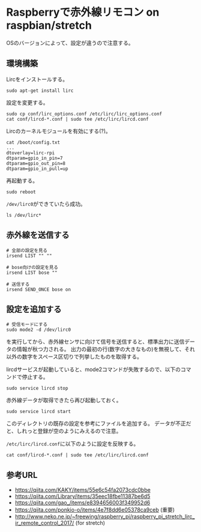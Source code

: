 # Raspberryで赤外線リモコン on raspbian/stretch

OSのバージョンによって、設定が違うので注意する。

## 環境構築

Lircをインストールする。

```
sudo apt-get install lirc
```

設定を変更する。

```
sudo cp conf/lirc_options.conf /etc/lirc/lirc_options.conf
cat conf/lircd-*.conf | sudo tee /etc/lirc/lircd.conf
```

Lircのカーネルモジュールを有効にする(?)。

```
cat /boot/config.txt
...
dtoverlay=lirc-rpi
dtparam=gpio_in_pin=7
dtparam=gpio_out_pin=8
dtparam=gpio_in_pull=up
```

再起動する。

```
sudo reboot
```

`/dev/lirc0`ができていたら成功。

```
ls /dev/lirc*
```


## 赤外線を送信する

```
# 全部の設定を見る
irsend LIST "" ""

# bose向けの設定を見る
irsend LIST bose ""

# 送信する
irsend SEND_ONCE bose on
```


## 設定を追加する

```
# 受信モードにする
sudo mode2 -d /dev/lirc0
```

を実行してから、赤外線センサに向けて信号を送信すると、標準出力に送信データの情報が秋つ力される。
出力の最初の行(数字の大きなもの)を無視して、それ以外の数字をスペース区切りで列挙したものを取得する。

lircdサービスが起動していると、mode2コマンドが失敗するので、以下のコマンドで停止する。

```
sudo service lircd stop
```

赤外線データが取得できたら再び起動しておく。

```
sudo service lircd start
```

このディレクトリの既存の設定を参考にファイルを追加する。
データが不正だと、しれっと登録が空のようにみえるので注意。

`/etc/lirc/lircd.conf`に以下のように設定を反映する。

```
cat conf/lircd-*.conf | sudo tee /etc/lirc/lircd.conf
```


## 参考URL

* <https://qiita.com/KAKY/items/55e6c54fa2073cdc0bbe>
* <https://qiita.com/Library/items/35eec18fbe11387be6d5>
* <https://qiita.com/gao_/items/e8394656003f349952d6>
* <https://qiita.com/ponkio-o/items/4e7f8dd6e05378ca9ceb> (重要)
* <http://www.neko.ne.jp/~freewing/raspberry_pi/raspberry_pi_stretch_lirc_ir_remote_control_2017/> (for stretch)
